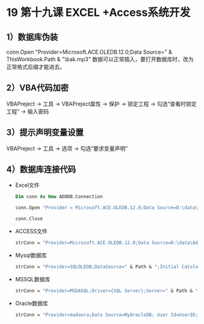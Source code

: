 # 19 第十九课 EXCEL +Access系统开发
## 1）数据库伪装

conn.Open "Provider=Microsoft.ACE.OLEDB.12.0;Data Source=" & ThisWorkbook.Path & "\bak.mp3"
数据可以正常插入，要打开数据库时，改为正常格式后缀才能进去。



## 2）VBA代码加密

VBAPreject -> 工具 -> VBAPreject属性 -> 保护 -> 锁定工程 -> 勾选“查看时锁定工程” -> 输入密码



## 3）提示声明变量设置

VBAPreject -> 工具 -> 选项 -> 勾选“要求变量声明”



## 4）数据库连接代码

- Excel文件

  ```vb
  Dim conn As New ADODB.Connection
  
  conn.Open "Provider = Microsoft.ACE.OLEDB.12.0;Data Source=D:\data\Edata.xlsx;extended properties=""excel 12.0;HDR=YES"""
  
  conn.Close
  ```

- ACCESS文件

  ```vb
  strConn = "Provider=Microsoft.ACE.OLEDB.12.0;Data Source=D:\data\Adata.accdb"
  ```

- Mysql数据库

  ```vb
  strConn = "Provider=SQLOLEDB;DataSource=" & Path & ";Initial Catolog=" & strDataName
  ```


- MSSQL数据库

  ```vb
  strConn = "Provider=MSDASQL;Driver={SQL Server};Server=" & Path & ";Database=" & strDataName
  ```

- Oracle数据库

  ```vb
  strConn = "Provider=madaora;Data Source=MyOracleDB; User Id=UserID; Password=Password"
  ```

  